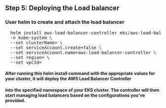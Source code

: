 ## Step 5: Deploying the Load balancer

### User helm to create and attach the load balancer
<pre>
  helm install aws-load-balancer-controller eks/aws-load-balancer-controller \            
  -n kube-system \
  --set clusterName=<your-cluster-name> \
  --set serviceAccount.create=false \
  --set serviceAccount.name=aws-load-balancer-controller \
  --set region=<region> \
  --set vpcId=<your-vpc-id>
</pre>


#### After running this helm install command with the appropriate values for your cluster, it will deploy the AWS Load Balancer Controller 
#### into the specified namespace of your EKS cluster. The controller will then start managing load balancers based on the configurations you've provided.
